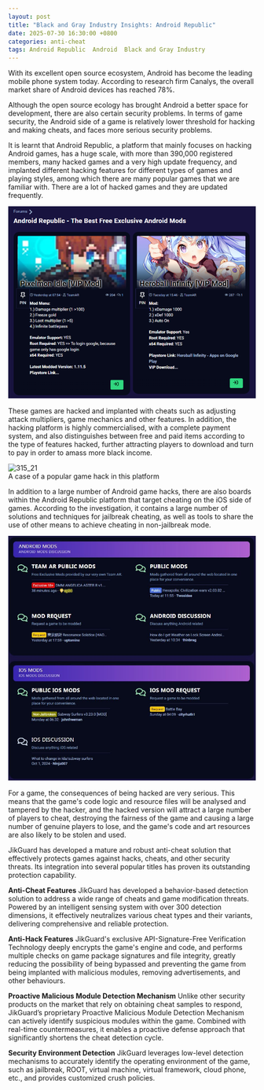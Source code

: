 ```yaml
---
layout: post
title: "Black and Gray Industry Insights: Android Republic"
date: 2025-07-30 16:30:00 +0800
categories: anti-cheat
tags: Android Republic  Android  Black and Gray Industry
---
```


With its excellent open source ecosystem, Android has become the leading mobile phone system today. According to research firm Canalys, the overall market share of Android devices has reached 78%.<!-- more -->  

Although the open source ecology has brought Android a better space for development, there are also certain security problems. In terms of game security, the Android side of a game is relatively lower threshold for hacking and making cheats, and faces more serious security problems.

It is learnt that Android Republic, a platform that mainly focuses on hacking Android games, has a huge scale, with more than 390,000 registered members, many hacked games and a very high update frequency, and implanted different hacking features for different types of games and playing styles, among which there are many popular games that we are familiar with. There are a lot of hacked games and they are updated frequently.

![315_21](/assets/res/2025/vipmod.png)  

These games are hacked and implanted with cheats such as adjusting attack multipliers, game mechanics and other features. In addition, the hacking platform is highly commercialised, with a complete payment system, and also distinguishes between free and paid items according to the type of features hacked, further attracting players to download and turn to pay in order to amass more black income.

![315_21](/assets/res/2025/gamemod.gif)  
A case of a popular game hack in this platform

In addition to a large number of Android game hacks, there are also boards within the Android Republic platform that target cheating on the iOS side of games. According to the investigation, it contains a large number of solutions and techniques for jailbreak cheating, as well as tools to share the use of other means to achieve cheating in non-jailbreak mode.

![315_21](/assets/res/2025/Androidmod.jpg)  

For a game, the consequences of being hacked are very serious. This means that the game's code logic and resource files will be analysed and tampered by the hacker, and the hacked version will attract a large number of players to cheat, destroying the fairness of the game and causing a large number of genuine players to lose, and the game's code and art resources are also likely to be stolen and used.

JikGuard has developed a mature and robust anti-cheat solution that effectively protects games against hacks, cheats, and other security threats. Its integration into several popular titles has proven its outstanding protection capability.
 
**Anti-Cheat Features**
JikGuard has developed a behavior-based detection solution to address a wide range of cheats and game modification threats. Powered by an intelligent sensing system with over 300 detection dimensions, it effectively neutralizes various cheat types and their variants, delivering comprehensive and reliable protection.
 
**Anti-Hack Features**
JikGuard's exclusive API-Signature-Free Verification Technology deeply encrypts the game's engine and code, and performs multiple checks on game package signatures and file integrity, greatly reducing the possibility of being bypassed and preventing the game from being implanted with malicious modules, removing advertisements, and other behaviours.
 
**Proactive Malicious Module Detection Mechanism**
Unlike other security products on the market that rely on obtaining cheat samples to respond, JikGuard’s proprietary Proactive Malicious Module Detection Mechanism can actively identify suspicious modules within the game. Combined with real-time countermeasures, it enables a proactive defense approach that significantly shortens the cheat detection cycle.

 
**Security Environment Detection**
JikGuard leverages low-level detection mechanisms to accurately identify the operating environment of the game, such as jailbreak, ROOT, virtual machine, virtual framework, cloud phone, etc., and provides customized crush policies.